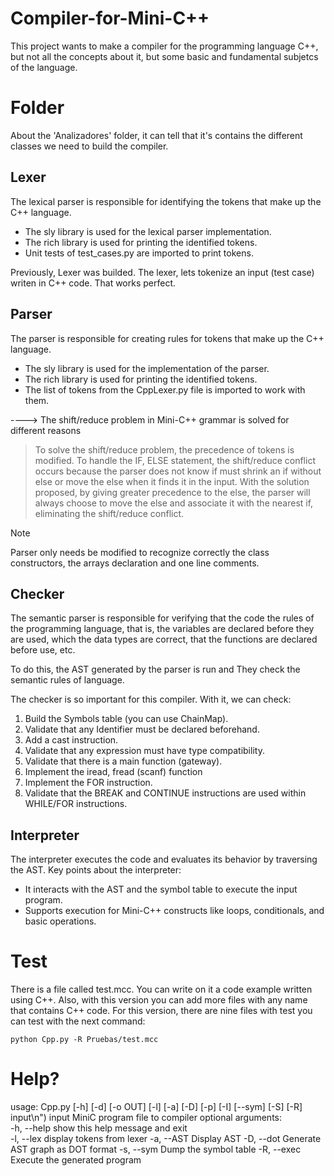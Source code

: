# Compiler-for-Mini-C++
This project wants to make a compiler for the programming language C++, but not all the concepts about it, but some basic and fundamental subjetcs of the language.

# Folder

About the 'Analizadores' folder, it can tell that it's contains the different classes we need to build the compiler. 

## Lexer
 The lexical parser is responsible for identifying the tokens that make up the C++ language.
* The sly library is used for the lexical parser implementation.
* The rich library is used for printing the identified tokens.
* Unit tests of test_cases.py are imported to print tokens.

Previously, Lexer was builded. The lexer, lets tokenize an input (test case) writen in C++ code. That works perfect.


## Parser
The parser is responsible for creating rules for tokens that make up the C++ language.
* The sly library is used for the implementation of the parser.
* The rich library is used for printing the identified tokens.
* The list of tokens from the CppLexer.py file is imported to work with them.

----> The shift/reduce problem in Mini-C++ grammar is solved for different reasons


>To solve the shift/reduce problem, the precedence of tokens is modified. 
To handle the IF, ELSE statement, the shift/reduce conflict occurs because the parser does not know if 
must shrink an if without else or move the else when it finds it in the input. 
With the solution proposed, by giving greater precedence to the else, the parser will always choose to move 
the else and associate it with the nearest if, eliminating the shift/reduce conflict.

>[!NOTE]
   >
   >Parser only needs be modified to recognize correctly the class constructors, the arrays declaration and one line comments.
## Checker
The semantic parser is responsible for verifying that the code the rules of the programming language, that is, the variables are declared before they are used, which
the data types are correct, that the functions are declared before use, etc.  

To do this, the AST generated by the parser is run and
They check the semantic rules of language. 


The checker is so important for this compiler. With it, we can check:

1. Build the Symbols table (you can use ChainMap).
2. Validate that any Identifier must be declared beforehand.
3. Add a cast instruction.
4. Validate that any expression must have type compatibility.
5. Validate that there is a main function (gateway).
6. Implement the iread, fread (scanf) function
7. Implement the FOR instruction.
8. Validate that the BREAK and CONTINUE instructions are used within WHILE/FOR instructions.

## Interpreter
The interpreter executes the code and evaluates its behavior by traversing the AST.
Key points about the interpreter:

* It interacts with the AST and the symbol table to execute the input program.
* Supports execution for Mini-C++ constructs like loops, conditionals, and basic operations.

# Test
There is a file called test.mcc. You can write on it a code example written using C++. Also, with this version you can add more files with any name
that contains C++ code.
For this version, there are nine files with test you can test with the next command:

```
python Cpp.py -R Pruebas/test.mcc
```

# Help?

usage: Cpp.py [-h] [-d] [-o OUT] [-l] [-a] [-D] [-p] [-I] [--sym] [-S] [-R] input\n") 
input MiniC   program file to compiler 
optional arguments:   
-h, --help             show this help message and exit  
-l, --lex              display tokens from lexer 
-a, --AST              Display AST 
-D, --dot              Generate AST graph as DOT format 
-s, --sym              Dump the symbol table
-R, --exec             Execute the generated program


